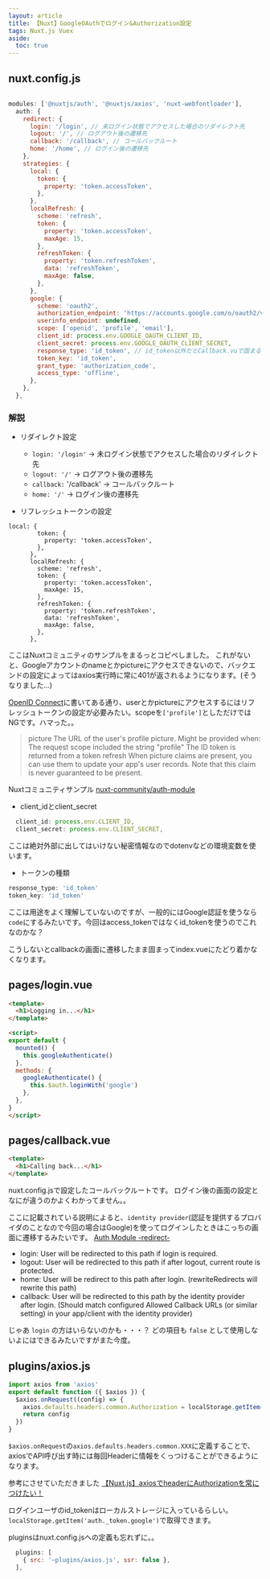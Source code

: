 ```yaml
---
layout: article
title: 【Nuxt】GoogleOAuthでログイン&Authorization設定
tags: Nuxt.js Vuex
aside:
  toc: true
---
```


## nuxt.config.js


```js

modules: ['@nuxtjs/auth', '@nuxtjs/axios', 'nuxt-webfontloader'],
  auth: {
    redirect: {
      login: '/login', // 未ログイン状態でアクセスした場合のリダイレクト先
      logout: '/', // ログアウト後の遷移先
      callback: '/callback', // コールバックルート
      home: '/home', // ログイン後の遷移先
    },
    strategies: {
      local: {
        token: {
          property: 'token.accessToken',
        },
      },
      localRefresh: {
        scheme: 'refresh',
        token: {
          property: 'token.accessToken',
          maxAge: 15,
        },
        refreshToken: {
          property: 'token.refreshToken',
          data: 'refreshToken',
          maxAge: false,
        },
      },
      google: {
        scheme: 'oauth2',
        authorization_endpoint: 'https://accounts.google.com/o/oauth2/v2/auth',
        userinfo_endpoint: undefined,
        scope: ['openid', 'profile', 'email'],
        client_id: process.env.GOOGLE_OAUTH_CLIENT_ID,
        client_secret: process.env.GOOGLE_OAUTH_CLIENT_SECRET,
        response_type: 'id_token', // id_token以外だとCallback.vuで固まる
        token_key: 'id_token',
        grant_type: 'authorization_code',
        access_type: 'offline',
      },
    },
  },
```

### 解説

- リダイレクト設定
  - `login: '/login'` -> 未ログイン状態でアクセスした場合のリダイレクト先
  - `logout: '/'` -> ログアウト後の遷移先
  - `callback:` '/callback' -> コールバックルート
  - `home: '/'` -> ログイン後の遷移先

- リフレッシュトークンの設定
```
local: {
        token: {
          property: 'token.accessToken',
        },
      },
      localRefresh: {
        scheme: 'refresh',
        token: {
          property: 'token.accessToken',
          maxAge: 15,
        },
        refreshToken: {
          property: 'token.refreshToken',
          data: 'refreshToken',
          maxAge: false,
        },
      },
```

ここはNuxtコミュニティのサンプルをまるっとコピペしました。
これがないと、Googleアカウントのnameとかpictureにアクセスできないので、バックエンドの設定によってはaxios実行時に常に401が返されるようになります。(そうなりました...)

[OpenID Connect](https://developers.google.com/identity/protocols/oauth2/openid-connect#java)に書いてある通り、userとかpictureにアクセスするにはリフレッシュトークンの設定が必要みたい。scopeを`['profile']`としただけではNGです。ハマった。。

>picture		The URL of the user's profile picture. Might be provided when:
The request scope included the string "profile"
The ID token is returned from a token refresh
When picture claims are present, you can use them to update your app's user records. Note that this claim is never guaranteed to be present.

Nuxtコミュニティサンプル
[nuxt-community/auth-module](https://github.com/nuxt-community/auth-module/blob/dev/demo/nuxt.config.ts)


- client_idとclient_secret

```js
  client_id: process.env.CLIENT_ID,
  client_secret: process.env.CLIENT_SECRET,
```

ここは絶対外部に出してはいけない秘密情報なのでdotenvなどの環境変数を使います。


- トークンの種類

```js
response_type: 'id_token'
token_key: 'id_token'
```

ここは用途をよく理解していないのですが、一般的にはGoogle認証を使うなら`code`にするみたいです。今回はaccess_tokenではなくid_tokenを使うのでこれなのかな？

こうしないとcallbackの画面に遷移したまま固まってindex.vueにたどり着かなくなります。


## pages/login.vue

```html
<template>
  <h1>Logging in...</h1>
</template>

<script>
export default {
  mounted() {
    this.googleAuthenticate()
  },
  methods: {
    googleAuthenticate() {
      this.$auth.loginWith('google')
    },
  },
}
</script>
```

## pages/callback.vue

```html
<template>
  <h1>Calling back...</h1>
</template>
```

nuxt.config.jsで設定したコールバックルートです。
ログイン後の画面の設定となにが違うのかよくわかってません。。

ここに記載されている説明によると、`identity provider`(認証を提供するプロバイダのことなので今回の場合はGoogle)を使ってログインしたときはこっちの画面に遷移するみたいです。
[Auth Module -redirect-](https://auth.nuxtjs.org/api/options.html#redirect)

- login: User will be redirected to this path if login is required.
- logout: User will be redirected to this path if after logout, current route is protected.
- home: User will be redirect to this path after login. (rewriteRedirects will rewrite this path)
- callback: User will be redirected to this path by the identity provider after login. (Should match configured Allowed Callback URLs (or similar setting) in your app/client with the identity provider)

じゃあ `login` の方はいらないのかも・・・？
どの項目も `false` として使用しないよにはできるみたいですがまた今度。


## plugins/axios.js

```js
import axios from 'axios'
export default function ({ $axios }) {
  $axios.onRequest((config) => {
    axios.defaults.headers.common.Authorization = localStorage.getItem('auth._token.google')
    return config
  })
}
```
`$axios.onRequest`の`axios.defaults.headers.common.XXX`に定義することで、axiosでAPI呼び出す時には毎回Headerに情報をくっつけることができるようになります。

参考にさせていただきました
[【Nuxt.js】axiosでheaderにAuthorizationを常につけたい！](https://qiita.com/masatakaaaa/items/7bc7cfb2c561c54e424a)

ログインユーザのid_tokenはローカルストレージに入っているらしい。
`localStorage.getItem('auth._token.google')`で取得できます。

pluginsはnuxt.config.jsへの定義も忘れずに。。

```js
  plugins: [
    { src: '~plugins/axios.js', ssr: false },
  ],
```
